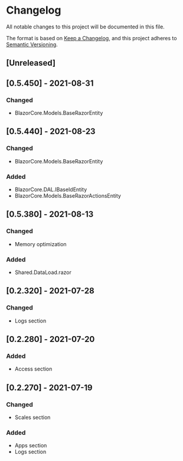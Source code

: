 # Changelog
All notable changes to this project will be documented in this file.

The format is based on [Keep a Changelog](https://keepachangelog.com/en/1.0.0/),
and this project adheres to [Semantic Versioning](https://semver.org/spec/v2.0.0.html).

## [Unreleased]

## [0.5.450] - 2021-08-31
### Changed
- BlazorCore.Models.BaseRazorEntity

## [0.5.440] - 2021-08-23
### Changed
- BlazorCore.Models.BaseRazorEntity
### Added
- BlazorCore.DAL.IBaseIdEntity
- BlazorCore.Models.BaseRazorActionsEntity

## [0.5.380] - 2021-08-13
### Changed
- Memory optimization
### Added
- Shared.DataLoad.razor

## [0.2.320] - 2021-07-28
### Changed
- Logs section

## [0.2.280] - 2021-07-20
### Added
- Access section

## [0.2.270] - 2021-07-19
### Changed
- Scales section
### Added
- Apps section
- Logs section
